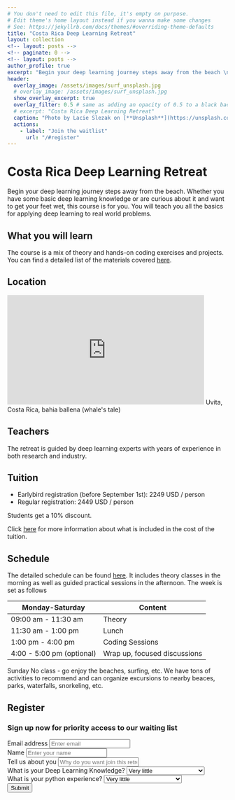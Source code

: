 ```yaml
---
# You don't need to edit this file, it's empty on purpose.
# Edit theme's home layout instead if you wanna make some changes
# See: https://jekyllrb.com/docs/themes/#overriding-theme-defaults
title: "Costa Rica Deep Learning Retreat"
layout: collection
<!-- layout: posts -->
<!-- paginate: 0 -->
<!-- layout: posts -->
author_profile: true
excerpt: "Begin your deep learning journey steps away from the beach \n Dec 7th - Dec. 21st 2021" 
header: 
  overlay_image: /assets/images/surf_unsplash.jpg
  # overlay_image: /assets/images/surf_unsplash.jpg
  show_overlay_excerpt: true
  overlay_filter: 0.5 # same as adding an opacity of 0.5 to a black background
  # excerpt: "Costa Rica Deep Learning Retreat"
  caption: "Photo by Lacie Slezak on [**Unsplash**](https://unsplash.com/photos/7yqyQQXgOT8)"
  actions:
    - label: "Join the waitlist"
      url: "/#register"
---
```


# Costa Rica Deep Learning Retreat
Begin your deep learning journey steps away from the beach. Whether you have some basic deep learning knowledge or are curious about it and want to get your feet wet, this course is for you. You will teach you all the basics for applying deep learning to real world problems.  


## What you will learn

The course is a mix of theory and hands-on coding exercises and projects. You can find a detailed list of the materials covered [here](/content).

## Location
<iframe
  width="450"
  height="250"
  frameborder="0" style="border:0"
  src="https://www.google.com/maps/embed/v1/view?key=AIzaSyDc7Ffto-gTc01PNeg0eZoBkn-wCkVx_0c
  &center=9.151586, -83.757952  
  &zoom=13
  &maptype=satellite" allowfullscreen>
</iframe>
Uvita, Costa Rica, bahia ballena (whale's tale)

## Teachers
The retreat is guided by deep learning experts with years of experience in both research and industry.

## Tuition
* Earlybird registration (before September 1st): 2249 USD / person
* Regular registration: 2449 USD / person

Students get a 10% discount.

Click [here](/faq/#tuition) for more information about what is included in the cost of the tuition.


## Schedule
The detailed schedule can be found [here](/content/#detailed-schedule).  It includes theory classes in the morning as well as guided practical sessions in the afternoon. The week is set as follows

|Monday-Saturday    |Content| 
---                 | --- | 
|09:00 am - 11:30 am|Theory |
|11:30 am - 1:00 pm |Lunch|
|1:00 pm - 4:00 pm  |Coding Sessions|
|4:00 - 5:00 pm (optional)  | Wrap up, focused discussions |

Sunday No class - go enjoy the beaches, surfing, etc. We have tons of activities to recommend and can organize excursions to nearby beaces, parks, waterfalls, snorkeling, etc.


## Register
### Sign up now for priority access to our waiting list
<form action="https://getform.io/f/5ab96625-9dd5-4624-a113-f0c223828e07" method="POST">
  <div class="form-group">
    <label for="exampleInputEmail1" required="required">Email address</label>
    <input type="email" name="email" class="form-control" id="exampleInputEmail1" aria-describedby="emailHelp" placeholder="Enter email">
  </div>
  <div class="form-group">
    <label for="exampleInputName">Name</label>
    <input type="text" name="name" class="form-control" id="exampleInputName" placeholder="Enter your name" required="required">
  </div>
  <div class="form-group">
    <label for="exampleWhyYou">Tell us about you</label>
    <input type="text" name="whyyou" class="form-control" id="exampleInputName" placeholder="Why do you want join this retreat?" required="required">
  </div>
  <div class="form-group">
    <label for="exampleFormControlSelect1">What is your Deep Learning Knowledge?</label>
    <select class="form-control" id="exampleFormControlSelect1" name="platform" required="required">
      <option>Very little</option>
      <option>I'm familiar with the basics</option>
      <option>I'm an expert</option>
    </select>
  </div>
  <div class="form-group">
    <label for="exampleFormControlSelect1">What is your python experience?</label>
    <select class="form-control" id="exampleFormControlSelect1" name="platform" required="required">
      <option>Very little</option>
      <option>I'm familiar with the basics</option>
      <option>I'm an expert</option>
    </select>
  </div>
  <button type="submit" class="btn btn-primary">Submit</button>
</form>
